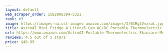 ```yaml
---
layout: default 
﻿web_scraper_order: 1582906394-5321
rank: #3
image: https://images-na.ssl-images-amazon.com/images/I/61RgtVvzsoL.jpg
title: AstroAI Mini Fridge 4 Liter/6 Can AC/DC Portable Thermoelectric Cooler and Warmer for Skincare,…
url: https://www.amazon.com/AstroAI-Portable-Thermoelectric-Skincare-Medications/dp/B07X21DGZ6/ref=zg_mw_automotive_3?_encoding=UTF8&psc=1&refRID=XNZNW5DZK47AV25RF7A7
reviews: 4.5 out of 5 stars
price: $46.99 
---
```

